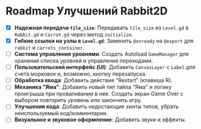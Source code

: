 # Roadmap Улучшений Rabbit2D

- [x] **Надежная передача `tile_size`**: Передавать `tile_size` из `Level.gd` в `Rabbit.gd` и `Carrot.gd` через метод `initialize`.
- [x] **Гибкие ссылки на узлы в `Level.gd`**: Заменить `@onready` на `@export` для `rabbit` и `carrots_container`.
- [ ] **Система управления уровнями**: Создать Autoload `GameManager` для хранения списка уровней и управления переходами.
- [ ] **Пользовательский интерфейс (UI)**: Добавить `CanvasLayer` с `Label` для счета морковок и, возможно, кнопку перезапуска.
- [ ] **Обработка ввода**: Добавить действие "Restart" (клавиша R).
- [ ] **Механика "Яма"**: Добавить новый тип тайла "Яма" и логику проигрыша при проваливании в нее. Создать экран Game Over с выбором повторить уровень или закончить игру.
- [ ] **Улучшения кода**: Добавить недостающие хинты типов, убрать неиспользуемый код/комментарии.
- [ ] **Визуальное и звуковое оформление**: Добавить звуки и эффекты. 
